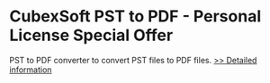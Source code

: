 # CubexSoft PST to PDF - Personal License Special Offer
PST to PDF converter to convert PST files to PDF files.
[>> Detailed information](https://secure.shareit.com/shareit/product.html?productid=300799814&affiliateid=200057808)